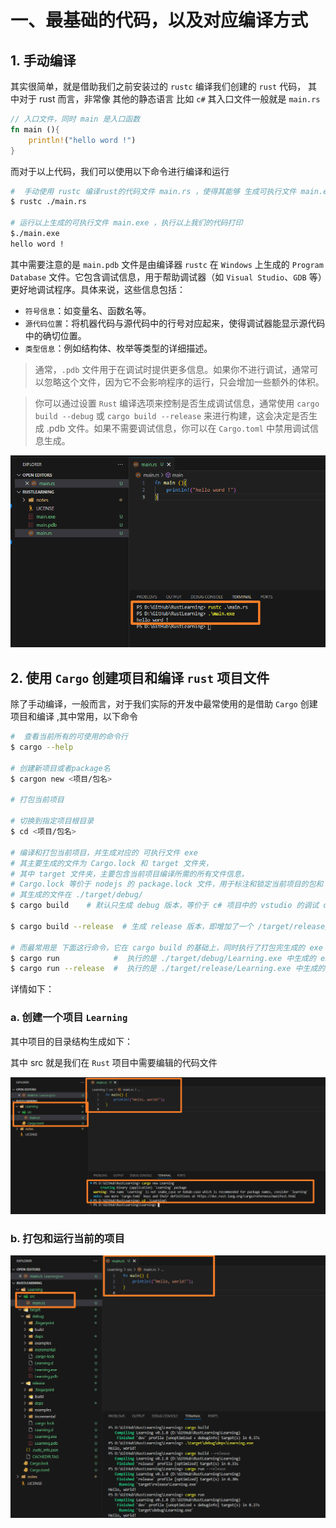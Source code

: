 
# 一、最基础的代码，以及对应编译方式


## 1. 手动编译

其实很简单，就是借助我们之前安装过的 `rustc` 编译我们创建的 `rust` 代码， 其中对于 rust 而言，非常像 其他的静态语言 比如 `c#` 其入口文件一般就是 `main.rs`


```rs
// 入口文件，同时 main 是入口函数
fn main (){
    println!("hello word !")
}
```

而对于以上代码，我们可以使用以下命令进行编译和运行

```bash
#  手动使用 rustc 编译rust的代码文件 main.rs ，使得其能够 生成可执行文件 main.exe 和 main.pdb 文件
$ rustc ./main.rs

# 运行以上生成的可执行文件 main.exe ，执行以上我们的代码打印
$./main.exe
hello word !


```

其中需要注意的是 `main.pdb` 文件是由编译器 `rustc` 在 `Windows` 上生成的 `Program Database` 文件。它包含调试信息，用于帮助调试器（如 `Visual Studio`、`GDB` 等）更好地调试程序。具体来说，这些信息包括：

- `符号信息`：如变量名、函数名等。
- `源代码位置`：将机器代码与源代码中的行号对应起来，使得调试器能显示源代码中的确切位置。
- `类型信息`：例如结构体、枚举等类型的详细描述。

> 通常，`.pdb` 文件用于在调试时提供更多信息。如果你不进行调试，通常可以忽略这个文件，因为它不会影响程序的运行，只会增加一些额外的体积。

> 你可以通过设置 `Rust` 编译选项来控制是否生成调试信息，通常使用 `cargo build --debug` 或 `cargo build --release` 来进行构建，这会决定是否生成 .pdb 文件。如果不需要调试信息，你可以在 `Cargo.toml` 中禁用调试信息生成。


![alt text](./assets/2.basical_startup/1.png)




## 2. 使用 `Cargo` 创建项目和编译 `rust` 项目文件

除了手动编译，一般而言，对于我们实际的开发中最常使用的是借助 `Cargo` 创建项目和编译 ,其中常用，以下命令

```bash
#  查看当前所有的可使用的命令行
$ cargo --help

# 创建新项目或者package名
$ cargon new <项目/包名>

# 打包当前项目

# 切换到指定项目根目录
$ cd <项目/包名>  

# 编译和打包当前项目，并生成对应的 可执行文件 exe 
# 其主要生成的文件为 Cargo.lock 和 target 文件夹，
# 其中 target 文件夹，主要包含当前项目编译所需的所有文件信息， 
# Cargo.lock 等价于 nodejs 的 package.lock 文件，用于标注和锁定当前项目的包和 rust 版本等信息 
# 其生成的文件在 ./target/debug/
$ cargo build    # 默认只生成 debug 版本，等价于 c# 项目中的 vstudio 的调试 debug 文件夹

$ cargo build --release  # 生成 release 版本，即增加了一个 /target/release/ 文件夹，这个文件夹里是真正的最终的优化打包，等价于 c# 项目中的 vstudio 的调试 release 文件夹

# 而最常用是 下面这行命令，它在 cargo build 的基础上，同时执行了打包完生成的 exe 文件
$ cargo run            #  执行的是 ./target/debug/Learning.exe 中生成的 exe文件， 因为默认不带参数是 debug 模式
$ cargo run --release  #  执行的是 ./target/release/Learning.exe 中生成的 exe文件， 此时指定生成的就是 release 文件夹和对应的文件

```

详情如下：

### a. 创建一个项目 `Learning`

其中项目的目录结构生成如下：

其中 src 就是我们在 `Rust` 项目中需要编辑的代码文件

![alt text](./assets/2.basical_startup/2.png)


### b. 打包和运行当前的项目

![alt text](./assets/2.basical_startup/3.png)